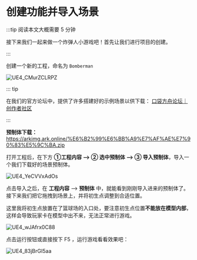 # 创建功能并导入场景

:::tip  阅读本文大概需要 5 分钟

接下来我们一起来做一个炸弹人小游戏吧！首先让我们进行项目的创建。

:::

创建一个新的工程，命名为 `Bomberman` 

![UE4_CMurZCLRPZ](https://arkimg.ark.online/UE4_CMurZCLRPZ.webp)

::: tip

在我们的官方论坛中，提供了许多搭建好的示例场景以供下载： [口袋方舟论坛｜创作者社区](https://forum.ark.online/)

:::

**预制体下载：** https://arkimg.ark.online/%E6%B2%99%E6%BB%A9%E7%AF%AE%E7%90%83%E5%9C%BA.zip

打开工程后，在下方 **①工程内容 --> ② 选中预制体 --> ③ 导入预制体**，导入一个我们下载好的场景预制体。

![UE4_YeCVVxAdOs](https://arkimg.ark.online/UE4_YeCVVxAdOs.webp)

点击导入之后，在 **工程内容** --> **预制体** 中，就能看到刚刚导入进来的预制体了。接下来我们把它拖拽到场景上，并将初生点调整到合适位置。

这里我将初生点放置在了篮球场的入口处，要注意初生点位置**不能放在模型内部**，这样会导致玩家卡在模型中出不来，无法正常进行游戏。

![UE4_wJAfrx0C88](https://arkimg.ark.online/UE4_wJAfrx0C88.webp)

点击运行按钮或直接按下 F5 ，运行游戏看看效果吧：

![UE4_83jBrGI5aa](https://arkimg.ark.online/UE4_83jBrGI5aa.webp)
